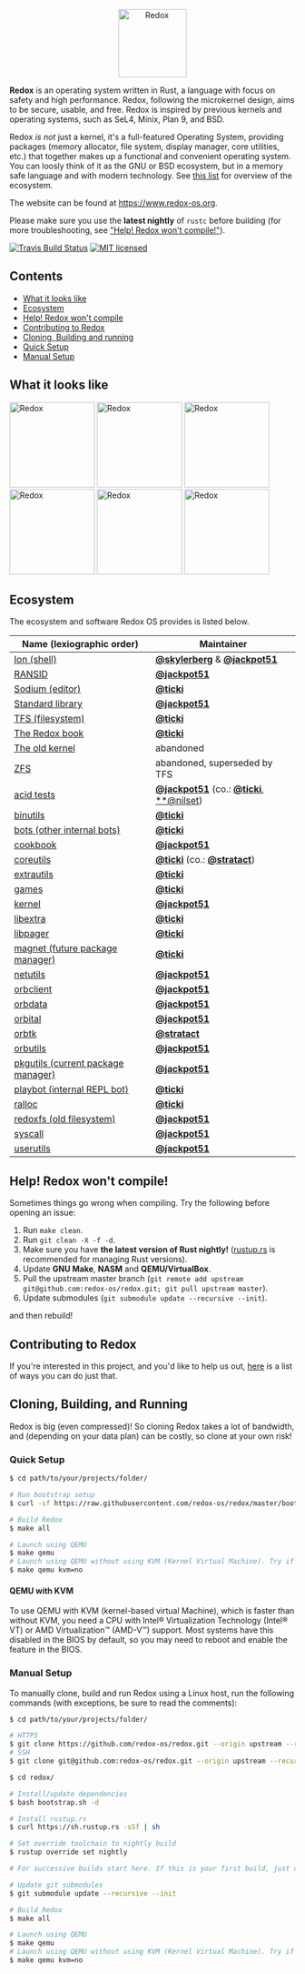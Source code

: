 <p align="center">
<img alt="Redox" height="120" src="https://github.com/redox-os/assets/raw/master/logo.png">
</p>

**Redox** is an operating system written in Rust, a language with focus on safety and high performance. Redox, following the microkernel design, aims to be secure, usable, and free. Redox is inspired by previous kernels and operating systems, such as SeL4, Minix, Plan 9, and BSD.

Redox _is not_ just a kernel, it's a full-featured Operating System, providing packages (memory allocator, file system, display manager, core utilities, etc.) that together makes up a functional and convenient operating system. You can loosly think of it as the GNU or BSD ecosystem, but in a memory safe language and with modern technology. See [this list](#ecosystem) for overview of the ecosystem.

The website can be found at https://www.redox-os.org.

Please make sure you use the **latest nightly** of `rustc` before building (for more troubleshooting, see ["Help! Redox won't compile!"](#compile-help)).

[![Travis Build Status](https://travis-ci.org/redox-os/redox.svg?branch=master)](https://travis-ci.org/redox-os/redox)
[![MIT licensed](https://img.shields.io/badge/license-MIT-blue.svg)](./LICENSE.md)

## Contents

* [What it looks like](#what-it-looks-like)
* [Ecosystem](#ecosystem)
* [Help! Redox won't compile](#compile-help)
* [Contributing to Redox](#contributing)
* [Cloning, Building and running](#cloning-building-running)
 * [Quick Setup](#quick-setup)
 * [Manual Setup](#manual-setup)

## <a name="what-it-looks-like"> What it looks like </a>

<img alt="Redox" height="150" src="https://github.com/redox-os/assets/raw/master/screenshots/Desktop.png">
<img alt="Redox" height="150" src="https://github.com/redox-os/assets/raw/master/screenshots/Fancy_opacity.png">
<img alt="Redox" height="150" src="https://github.com/redox-os/assets/raw/master/screenshots/File_manager.png">

<img alt="Redox" height="150" src="https://github.com/redox-os/assets/raw/master/screenshots/Sodium_v1.png">
<img alt="Redox" height="150" src="https://github.com/redox-os/assets/raw/master/screenshots/Boot.png">
<img alt="Redox" height="150" src="https://github.com/redox-os/assets/raw/master/screenshots/start.png">

## <a name="ecosystem"> Ecosystem </a>

The ecosystem and software Redox OS provides is listed below.

| Name (lexiographic order)                                            | Maintainer
|----------------------------------------------------------------------|---------------------------
| [Ion (shell)](../../../../redox-os/ion)                              | [**@skylerberg**](../../../../skylerberg) & [**@jackpot51**](../../../../jackpot51)
| [RANSID](../../../../redox-os/ransid)                                | [**@jackpot51**](../../../../jackpot51)
| [Sodium (editor)](../../../../redox-os/sodium)                       | [**@ticki**](../../../../ticki)
| [Standard library](../../../../redox-os/libstd)                      | [**@jackpot51**](../../../../jackpot51)
| [TFS (filesystem)](../../../..../../../../ticki/tfs)                 | [**@ticki**](../../../../ticki)
| [The Redox book](../../../../redox-os/book)                          | [**@ticki**](../../../../ticki)
| [The old kernel](../../../../redox-os/old)                           | abandoned
| [ZFS](../../../../redox-os/zfs)                                      | abandoned, superseded by TFS
| [acid tests](../../../../redox-os/acid)                              | [**@jackpot51**](../../../../jackpot51) (co.: [**@ticki**](../../../../ticki), [**@nilset](../../../../nilset))
| [binutils](../../../../redox-os/binutils)                            | [**@ticki**](../../../../ticki)
| [bots (other internal bots)](../../../../redox-os/bots)              | [**@ticki**](../../../../ticki)
| [cookbook](../../../../redox-os/cookbook)                            | [**@jackpot51**](../../../../jackpot51)
| [coreutils](../../../../redox-os/coreutils)                          | [**@ticki**](../../../../ticki) (co.: [**@stratact**](../../../../stratact))
| [extrautils](../../../../redox-os/extrautils)                        | [**@ticki**](../../../../ticki)
| [games](../../../../redox-os/games)                                  | [**@ticki**](../../../../ticki)
| [kernel](../../../../redox-os/kernel)                                | [**@jackpot51**](../../../../jackpot51)
| [libextra](../../../../redox-os/libextra)                            | [**@ticki**](../../../../ticki)
| [libpager](../../../../redox-os/libpager)                            | [**@ticki**](../../../../ticki)
| [magnet (future package manager)](../../../../redox-os/magnet)       | [**@ticki**](../../../../ticki)
| [netutils](../../../../redox-os/netutils)                            | [**@jackpot51**](../../../../jackpot51)
| [orbclient](../../../../redox-os/orbclient)                          | [**@jackpot51**](../../../../jackpot51)
| [orbdata](../../../../redox-os/orbdata)                              | [**@jackpot51**](../../../../jackpot51)
| [orbital](../../../../redox-os/orbital)                              | [**@jackpot51**](../../../../jackpot51)
| [orbtk](../../../../redox-os/orbtk)                                  | [**@stratact**](../../../../stratact)
| [orbutils](../../../../redox-os/orbutils)                            | [**@jackpot51**](../../../../jackpot51)
| [pkgutils (current package manager)](../../../../redox-os/pkgutils)  | [**@jackpot51**](../../../../jackpot51)
| [playbot (internal REPL bot)](../../../../redox-os/platbot)          | [**@ticki**](../../../../ticki)
| [ralloc](../../../../redox-os/ralloc)                                | [**@ticki**](../../../../ticki)
| [redoxfs (old filesystem)](../../../../redox-os/redoxfs)             | [**@jackpot51**](../../../../jackpot51)
| [syscall](../../../../redox-os/syscall)                              | [**@jackpot51**](../../../../jackpot51)
| [userutils](../../../../redox-os/userutils)                          | [**@jackpot51**](../../../../jackpot51)

## <a name="compile-help"> Help! Redox won't compile! </a>

Sometimes things go wrong when compiling. Try the following before opening an issue:

1. Run `make clean`.
2. Run `git clean -X -f -d`.
3. Make sure you have **the latest version of Rust nightly!** ([rustup.rs](https://www.rustup.rs) is recommended for managing Rust versions).
4. Update **GNU Make**, **NASM** and **QEMU/VirtualBox**.
5. Pull the upstream master branch (`git remote add upstream git@github.com:redox-os/redox.git; git pull upstream master`).
6. Update submodules (`git submodule update --recursive --init`).

and then rebuild!

## <a name="contributing"> Contributing to Redox </a>

If you're interested in this project, and you'd like to help us out, [here](CONTRIBUTING.md) is a list of ways you can do just that.

## <a name="cloning-building-running"> Cloning, Building, and Running </a>

Redox is big (even compressed)! So cloning Redox takes a lot of bandwidth, and (depending on your data plan) can be costly, so clone at your own risk!

### <a name="quick-setup" /> Quick Setup </a>

```bash
$ cd path/to/your/projects/folder/

# Run bootstrap setup
$ curl -sf https://raw.githubusercontent.com/redox-os/redox/master/bootstrap.sh -o bootstrap.sh && bash -e bootstrap.sh

# Build Redox
$ make all

# Launch using QEMU
$ make qemu
# Launch using QEMU without using KVM (Kernel Virtual Machine). Try if QEMU gives an error.
$ make qemu kvm=no
```

#### QEMU with KVM

To use QEMU with KVM (kernel-based virtual Machine), which is faster than without KVM, you need a CPU with Intel® Virtualization Technology (Intel® VT) or AMD Virtualization™ (AMD-V™) support. Most systems have this disabled in the BIOS by default, so you may need to reboot and enable the feature in the BIOS.

### <a name="manual-setup"> Manual Setup </a>

To manually clone, build and run Redox using a Linux host, run the following commands (with exceptions, be sure to read the comments):
```bash
$ cd path/to/your/projects/folder/

# HTTPS
$ git clone https://github.com/redox-os/redox.git --origin upstream --recursive
# SSH
$ git clone git@github.com:redox-os/redox.git --origin upstream --recursive

$ cd redox/

# Install/update dependencies
$ bash bootstrap.sh -d

# Install rustup.rs
$ curl https://sh.rustup.rs -sSf | sh

# Set override toolchain to nightly build
$ rustup override set nightly

# For successive builds start here. If this is your first build, just continue

# Update git submodules
$ git submodule update --recursive --init

# Build Redox
$ make all

# Launch using QEMU
$ make qemu
# Launch using QEMU without using KVM (Kernel Virtual Machine). Try if QEMU gives an error.
$ make qemu kvm=no
```
